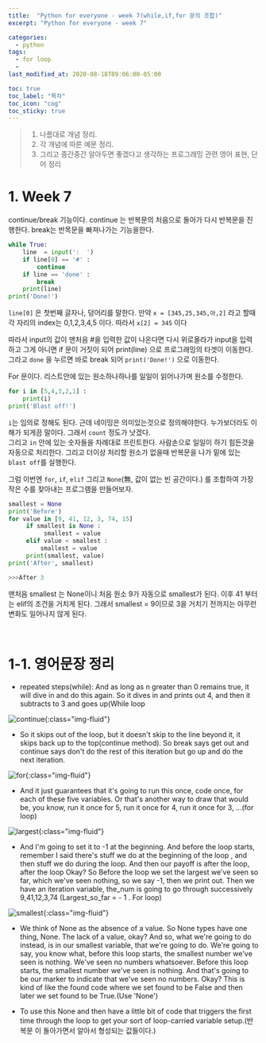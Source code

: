 ```yaml
---
title:  "Python for everyone - week 7(while,if,for 문의 조합)"
excerpt: "Python for everyone - week 7"

categories:
  - python
tags:
  - for loop
  - 
last_modified_at: 2020-08-18T09:06:00-05:00

toc: true
toc_label: "목차"
toc_icon: "cog"
toc_sticky: true
---
```


> 1. 나름대로 개념 정리.  
> 2. 각 개념에 따른 예문 정리.  
> 3. 그리고 중간중간 알아두면 좋겠다고 생각하는 프로그래밍 관련 영어 표현, 단어 정리


# 1. Week 7

continue/break 기능이다. continue 는 반복문의 처음으로 돌아가 다시 반복문을 진행한다. break는 반목문을 빠져나가는 기능을한다. 

```python
while True:
    line  = input(':  ')
    if line[0] == '#' :
        continue
    if line == 'done' :
        break
    print(line)
print('Done!')
```

`line[0]` 은 첫번째 글자나, 덩어리를 말한다. 만약 `x = [345,25,345,아,2]` 라고 할때 각 자리의 index는 0,1,2,3,4,5 이다. 따라서 `x[2] = 345` 이다

따라서 input의 값이 맨처음 #을 입력한 값이 나온다면 다시 위로올라가 input을 입력하고 그게 아니면 if 문이 거짓이 되어  print(line) 으로 프로그래밍의 타겟이 이동한다. 그라고 `done` 을 누르면 바로 break 되어 `print('Done!')` 으로 이동한다.

For 문이다. 리스트안에 있는 원소하나하나를 일일이 읽어나가며 원소를 수정한다. 

```python
for i in [5,4,3,2,1] :
    print(i)
print('Blast off!')
```

`i`는 임의로 정해도 된다. 근데 네이밍은 의미있는것으로 정의해야한다. 누가보더라도 이해가 되게끔 말이다. 그래서 `count` 정도가 낫겠다.  
 그리고 `in` 안에 있는 숫자들을 차례대로 프린트한다. 사람손으로 일일이 하기 힘든것을 자동으로 처리한다. 그리고 더이상 처리할 원소가 없을때 반복문을 나가 밑에 있는 `blast off`를 실행한다.


그럼 이번엔 `for`, `if`, `elif` 그리고 `None`(無, 값이 없는 빈 공간이다.) 를 조합하여 가장 작은 수를 찾아내는 프로그램을 만들어보자.

```python
smallest = None
print('Before')
for value in [9, 41, 12, 3, 74, 15]
     if smallest is None :
          smallest = value
     elif value < smallest :
         smallest = value
     print(smallest, value)
print('After', smallest)

>>>After 3
```

맨처음 smallest 는 None이니 처음 원소 9가 자동으로 smallest가 된다. 이후 41 부터는 elif의 조건을 거치게 된다. 그래서 smallest = 9이므로 3을 거치기 전까지는 아무런 변화도 일어나지 않게 된다. 

</br>

# 1-1. 영어문장 정리

- repeated steps(while): And as long as n greater than 0 remains true, it will dive in and do this again. So it dives in and prints out 4, and then it subtracts to 3 and goes up(While loop

![continue](https://yeonghunko.github.io/assets/img/coursera-python/continue.png){:class="img-fluid"}

- So it skips out of the loop, but it doesn't skip to the line beyond it, it skips back up to the top(continue method). So break says get out and continue says don't do the rest of this iteration but go up and do the next iteration.	


![for](https://yeonghunko.github.io/assets/img/coursera-python/for.png){:class="img-fluid"}

- And it just guarantees that it's going to run this once, code once, for each of these five variables. Or that's another way to draw that would be, you know, run it once for 5, run it once for 4, run it once for 3, …(for loop)


![largest](https://yeonghunko.github.io/assets/img/coursera-python/largest.png){:class="img-fluid"}

- And I'm going to set it to -1 at the beginning. And before the loop starts, remember I said there's stuff we do at the beginning of the loop , and then stuff we do during the loop. And then our payoff is after the loop, after the loop Okay? So Before the loop we set the largest we've seen so far, which we've seen nothing, so we say -1, then we print out. Then we have an iteration variable, the_num is going to go through successively 9,41,12,3,74 (Largest_so_far = - 1 . For loop)


![smallest](https://yeonghunko.github.io/assets/img/coursera-python/smallest.png){:class="img-fluid"}

- We think of None as the absence of a value. So None types have one thing, None. The lack of a value, okay? And so, what we're going to do instead, is in our smallest variable, that we're going to do. We're going to say, you know what, before this loop starts, the smallest number we've seen is nothing. We've seen no numbers whatsoever. Before this loop starts, the smallest number we've seen is nothing. And that's going to be our marker to indicate that we've seen no numbers. Okay? This is kind of like the found code where we set found to be False and then later we set found to be True.(Use 'None')  

- To use this None and then have a little bit of code that triggers the first time through the loop to get your sort of loop-carried variable setup.(반복문 이 돌아가면서 알아서 형성되는 값들이다.)
